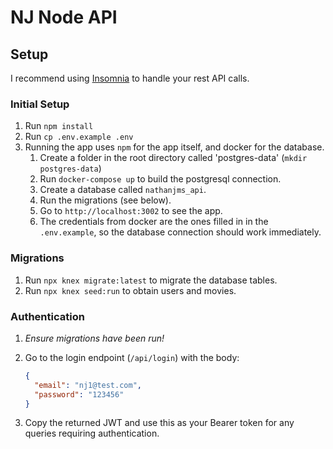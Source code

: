 # NJ Node API

## Setup

I recommend using [Insomnia](https://insomnia.rest/) to handle your rest API calls.

### Initial Setup

1. Run `npm install`
1. Run `cp .env.example .env`
1. Running the app uses `npm` for the app itself, and docker for the database.
   1. Create a folder in the root directory called 'postgres-data' (`mkdir postgres-data`)
   1. Run `docker-compose up` to build the postgresql connection.
   1. Create a database called `nathanjms_api`.
   1. Run the migrations (see below).
   1. Go to `http://localhost:3002` to see the app.
   1. The credentials from docker are the ones filled in in the `.env.example`, so the database connection should work immediately.

### Migrations

1. Run `npx knex migrate:latest` to migrate the database tables.
1. Run `npx knex seed:run` to obtain users and movies.

### Authentication

1. _Ensure migrations have been run!_
1. Go to the login endpoint (`/api/login`) with the body:

   ```json
   {
     "email": "nj1@test.com",
     "password": "123456"
   }
   ```

1. Copy the returned JWT and use this as your Bearer token for any queries requiring authentication.
